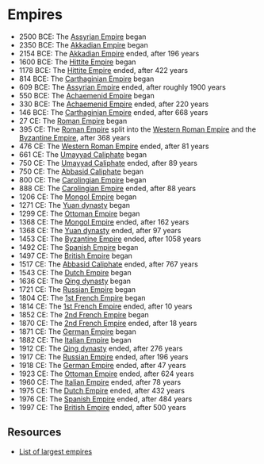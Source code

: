 # Empires

- 2500 BCE: The [Assyrian Empire](https://en.wikipedia.org/wiki/Assyria) began
- 2350 BCE: The [Akkadian Empire](https://en.wikipedia.org/wiki/Akkadian_Empire) began
- 2154 BCE: The [Akkadian Empire](https://en.wikipedia.org/wiki/Akkadian_Empire) ended, after 196 years
- 1600 BCE: The [Hittite Empire](https://en.wikipedia.org/wiki/Hittites) began
- 1178 BCE: The [Hittite Empire](https://en.wikipedia.org/wiki/Hittites) ended, after 422 years
- 814 BCE: The [Carthaginian Empire](https://en.wikipedia.org/wiki/Ancient_Carthage) began
- 609 BCE: The [Assyrian Empire](https://en.wikipedia.org/wiki/Assyria) ended, after roughly 1900 years
- 550 BCE: The [Achaemenid Empire](https://en.wikipedia.org/wiki/Achaemenid_Empire) began
- 330 BCE: The [Achaemenid Empire](https://en.wikipedia.org/wiki/Achaemenid_Empire) ended, after 220 years
- 146 BCE: The [Carthaginian Empire](https://en.wikipedia.org/wiki/Ancient_Carthage) ended, after 668 years
- 27 CE: The [Roman Empire](https://en.wikipedia.org/wiki/Roman_Empire) began
- 395 CE: The [Roman Empire](https://en.wikipedia.org/wiki/Roman_Empire) split into the [Western Roman Empire](https://en.wikipedia.org/wiki/Western_Roman_Empire) and the [Byzantine Empire](https://en.wikipedia.org/wiki/Byzantine_Empire), after 368 years
- 476 CE: The [Western Roman Empire](https://en.wikipedia.org/wiki/Western_Roman_Empire) ended, after 81 years
- 661 CE: The [Umayyad Caliphate](https://en.wikipedia.org/wiki/Umayyad_Caliphate) began
- 750 CE: The [Umayyad Caliphate](https://en.wikipedia.org/wiki/Umayyad_Caliphate) ended, after 89 years
- 750 CE: The [Abbasid Caliphate](https://en.wikipedia.org/wiki/Abbasid_Caliphate) began
- 800 CE: The [Carolingian Empire](https://en.wikipedia.org/wiki/Carolingian_Empire) began
- 888 CE: The [Carolingian Empire](https://en.wikipedia.org/wiki/Carolingian_Empire) ended, after 88 years
- 1206 CE: The [Mongol Empire](https://en.wikipedia.org/wiki/Mongol_Empire) began
- 1271 CE: The [Yuan dynasty](https://en.wikipedia.org/wiki/Yuan_dynasty) began
- 1299 CE: The [Ottoman Empire](https://en.wikipedia.org/wiki/Ottoman_Empire) began
- 1368 CE: The [Mongol Empire](https://en.wikipedia.org/wiki/Mongol_Empire) ended, after 162 years
- 1368 CE: The [Yuan dynasty](https://en.wikipedia.org/wiki/Yuan_dynasty) ended, after 97 years
- 1453 CE: The [Byzantine Empire](https://en.wikipedia.org/wiki/Byzantine_Empire) ended, after 1058 years
- 1492 CE: The [Spanish Empire](https://en.wikipedia.org/wiki/Spanish_Empire) began
- 1497 CE: The [British Empire](https://en.wikipedia.org/wiki/British_Empire) began
- 1517 CE: The [Abbasid Caliphate](https://en.wikipedia.org/wiki/Abbasid_Caliphate) ended, after 767 years
- 1543 CE: The [Dutch Empire](https://en.wikipedia.org/wiki/Dutch_Empire) began
- 1636 CE: The [Qing dynasty](https://en.wikipedia.org/wiki/Qing_dynasty) began
- 1721 CE: The [Russian Empire](https://en.wikipedia.org/wiki/Russian_Empire) began
- 1804 CE: The [1st French Empire](https://en.wikipedia.org/wiki/First_French_Empire) began
- 1814 CE: The [1st French Empire](https://en.wikipedia.org/wiki/First_French_Empire) ended, after 10 years
- 1852 CE: The [2nd French Empire](https://en.wikipedia.org/wiki/Second_French_Empire) began
- 1870 CE: The [2nd French Empire](https://en.wikipedia.org/wiki/Second_French_Empire) ended, after 18 years
- 1871 CE: The [German Empire](https://en.wikipedia.org/wiki/German_Empire) began
- 1882 CE: The [Italian Empire](https://en.wikipedia.org/wiki/Dutch_Empire) began
- 1912 CE: The [Qing dynasty](https://en.wikipedia.org/wiki/Qing_dynasty) ended, after 276 years
- 1917 CE: The [Russian Empire](https://en.wikipedia.org/wiki/Russian_Empire) ended, after 196 years
- 1918 CE: The [German Empire](https://en.wikipedia.org/wiki/German_Empire) ended, after 47 years
- 1923 CE: The [Ottoman Empire](https://en.wikipedia.org/wiki/Ottoman_Empire) ended, after 624 years
- 1960 CE: The [Italian Empire](https://en.wikipedia.org/wiki/Dutch_Empire) ended, after 78 years
- 1975 CE: The [Dutch Empire](https://en.wikipedia.org/wiki/Dutch_Empire) ended, after 432 years
- 1976 CE: The [Spanish Empire](https://en.wikipedia.org/wiki/Spanish_Empire) ended, after 484 years
- 1997 CE: The [British Empire](https://en.wikipedia.org/wiki/British_Empire) ended, after 500 years

## Resources
- [List of largest empires](https://en.wikipedia.org/wiki/List_of_largest_empires)
